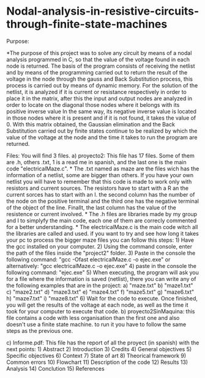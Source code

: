 # Nodal-analysis-in-resistive-circuits-through-finite-state-machines

Purpose:

  *The purpose of this project was to solve any circuit by means of a nodal analysis programmed in C, so that the value of the voltage found in each node is returned. The basis of the program consists of receiving the netlist and by means of the programming carried out to return the result of the voltage in the node through the gauss and Back Substitution process, this process is carried out by means of dynamic memory.
   For the solution of the netlist, it is analyzed if it is current or resistance respectively in order to place it in the matrix, after this the input and output nodes are analyzed in order to locate on the diagonal those nodes where it belongs with its positive inverse value In the same way, its negative inverse value is located in those nodes where it is present and if it is not found, it takes the value of 0.
   With this matrix obtained, the Gaussian elimination and the Back Substitution carried out by finite states continue to be realized by which the value of the voltage at the node and the time it takes to run the program are returned.

Files: You will find 3 files.
  a) proyecto2: This file has 17 files. Some of them are .h, others .txt, 1 is a read me in spanish, and the last one is the main code "electricalMaze.c".
        * The .txt named as maze are the files wich has the information of a netlist, some are bigger than others. If you have your own netlist you will have to remember that this code is made to work only with resistors and current sources. The resistors have to start with a R  an the current sorces has to start with an I. the second column has the number of the node on the positive terminal and the third one has the negative terminal of the object of the line. Finallt, the last column has the value of the resistence or  current involved.
        * The .h files are libraries made by my group and I to simplyfy the main code, each one of them are correcly commented for a better understanding.
        * The electricalMaze.c is the main code witch all the libraries are called and used. if you want to try and see how long it takes your pc to process the bigger maze files you can follow this steps:
            1) Have the gcc installed on your computer.
            2) Using the command console, enter the path of the files inside the "project2" folder.
            3) Paste in the console the following command: "gcc -Ofast electricalMaze.c -o ejec.exe" or alternatively: "gcc electricalMaze.c -o ejec.exe"
            4) paste in the console the following command: "ejec.exe"
            5) When executing, the program will ask you for a file where the information is saved (netlist), there you can write any of the following examples that are in the project:
                  a) "maze.txt"
                  b) "maze1.txt"
                  c) "maze2.txt"
                  d) "maze3.txt"
                  e) "maze4.txt"
                  f) "maze5.txt"
                  g) "maze6.txt"
                  h) "maze7.txt"
                  i) "maze8.txt"
            6) Wait for the code to execute. Once finished, you will get the results of the voltage at each node, as well as the time it took for your computer to execute that code.
  b) proyecto2SinMaquina: this file contains a code with less organisation than the first one and also doesn't use a finite state machine. to run it you have to follow the same steps as the previous one.
  
  c) Informe.pdf: This file has the report of all the proyect (in spanish) with the next points:
        1)  Abstract
        2)  Introduction
        3)  Credits
        4)  General objectives
        5)  Specific objectives
        6)  Context
        7)  State of art
        8)  Theorical framework
        9)  Common errors
        10) Flowchart
        11) Description of the code
        12) Results
        13) Analysis
        14) Conclution
        15) References

